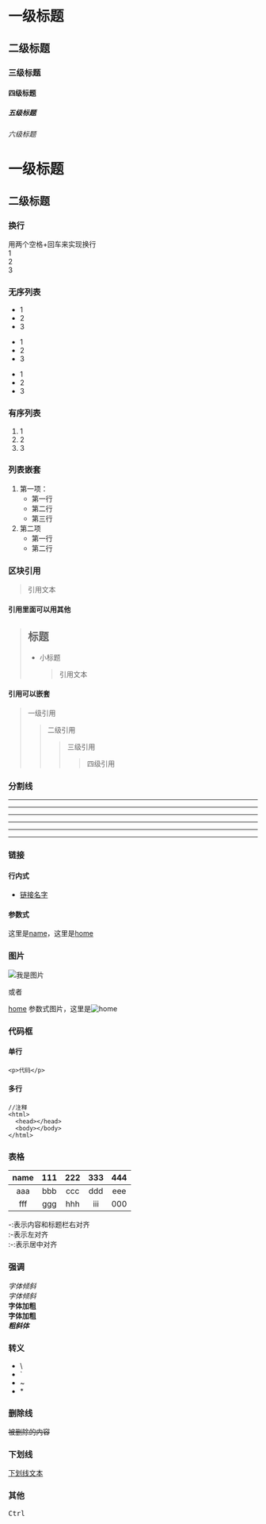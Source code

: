 # 一级标题
## 二级标题
### 三级标题
#### 四级标题
##### 五级标题
###### 六级标题

一级标题
===
二级标题
---

### 换行
用两个空格+回车来实现换行  
1  
2  
3  

### 无序列表
* 1
* 2
* 3
+ 1
+ 2
+ 3
- 1
- 2
- 3

### 有序列表
1. 1
2. 2
3. 3

### 列表嵌套
1. 第一项：
    - 第一行
    - 第二行
    - 第三行
2. 第二项
    - 第一行
    - 第二行

### 区块引用
> 引用文本

#### 引用里面可以用其他
> ## 标题
> * 小标题
>   > 引用文本

#### 引用可以嵌套
> 一级引用
>> 二级引用
>>> 三级引用
>>>> 四级引用

### 分割线
***
---
- - -
* * *
-----
_ _ _

### 链接
#### 行内式
* [链接名字](链接地址 "title属性的值")

#### 参数式
[name]: 链接地址1 "名称"
[home]: 链接地址2 "首页"

这里是[name]，这里是[home]

### 图片
![我是图片](图片地址)

或者

[home](图片地址)
参数式图片，这里是![home]

### 代码框
#### 单行
`<p>代码</p>`

#### 多行
```
//注释
<html>
  <head></head>
  <body></body>
</html>
```

### 表格
name | 111 | 222 | 333 | 444
:-: | :-: | :-: | :-: | :-:
aaa | bbb | ccc | ddd | eee |
fff | ggg | hhh | iii | 000 |

-:表示内容和标题栏右对齐  
:-表示左对齐  
:-:表示居中对齐

### 强调
*字体倾斜*  
_字体倾斜_  
**字体加粗**  
__字体加粗__  
***粗斜体***

### 转义
* \\
* \`
* \~
* \*

### 删除线
~~被删除的内容~~

### 下划线
<u>下划线文本</u>

### 其他
<kbd>Ctrl</kbd>  


